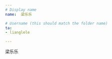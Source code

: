```yaml
---
# Display name
name:  梁乐乐

# Username (this should match the folder name)
ta:
- lianglele

---
```


梁乐乐
